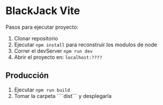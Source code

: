 # BlackJack Vite

Pasos para ejecutar proyecto:

1. Clonar repositorio
2. Ejecutar ```npm install``` para reconstruir los modulos de node
3. Correr el devServer ```npm run dev```
4. Abrir el proyecto en: ```localhost:????```
## Producción

1. Ejecutar ```npm run build```
2. Tomar la carpeta ````dist``` y desplegarla